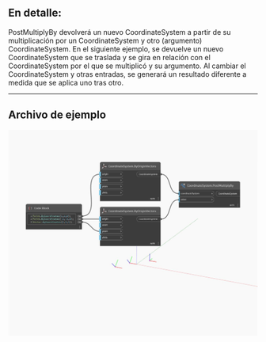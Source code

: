 ## En detalle:
PostMultiplyBy devolverá un nuevo CoordinateSystem a partir de su multiplicación por un CoordinateSystem y otro (argumento) CoordinateSystem. En el siguiente ejemplo, se devuelve un nuevo CoordinateSystem que se traslada y se gira en relación con el CoordinateSystem por el que se multiplicó y su argumento. Al cambiar el CoordinateSystem y otras entradas, se generará un resultado diferente a medida que se aplica uno tras otro.
___
## Archivo de ejemplo

![PostMultiplyBy](./Autodesk.DesignScript.Geometry.CoordinateSystem.PostMultiplyBy_img.jpg)

